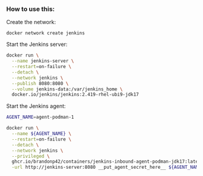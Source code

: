 
### How to use this:

Create the network:

```
docker network create jenkins
```

Start the Jenkins server:

```bash
docker run \
  --name jenkins-server \
  --restart=on-failure \
  --detach \
  --network jenkins \
  --publish 8080:8080 \
  --volume jenkins-data:/var/jenkins_home \
  docker.io/jenkins/jenkins:2.419-rhel-ubi9-jdk17
```

Start the Jenkins agent:

```bash
AGENT_NAME=agent-podman-1

docker run \
  --name ${AGENT_NAME} \
  --restart=on-failure \
  --detach \
  --network jenkins \
  --privileged \
  ghcr.io/brandonp42/containers/jenkins-inbound-agent-podman-jdk17:latest \
  -url http://jenkins-server:8080 __put_agent_secret_here__ ${AGENT_NAME}
```

